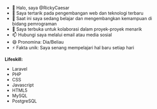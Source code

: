 - 👋 Halo, saya @RickyCaesar
- 👀 Saya tertarik pada pengembangan web dan teknologi terbaru
- 🌱 Saat ini saya sedang belajar dan mengembangkan kemampuan di bidang pemrograman
- 💞️ Saya terbuka untuk kolaborasi dalam proyek-proyek menarik
- 📫 Hubungi saya melalui email atau media sosial
- 😄 Pronomina: Dia/Beliau
- ⚡ Fakta unik: Saya senang mempelajari hal baru setiap hari

**Lifeskill:**
- Laravel
- PHP
- CSS
- Javascript
- HTML5
- MySQL
- PostgreSQL

<!---
RickyCaesar/RickyCaesar adalah repository ✨ spesial ✨ karena `README.md` (file ini) akan muncul di profil GitHub Anda.
Anda dapat mengklik tautan Pratinjau untuk melihat perubahan Anda.
-->
